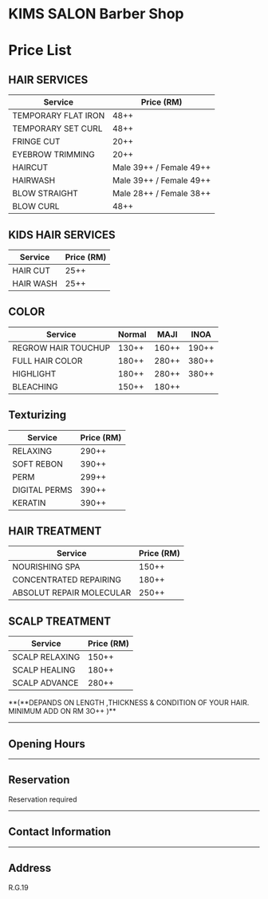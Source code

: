 ﻿# KIMS SALON Barber Shop

# Price List

## HAIR SERVICES

| **Service**         | **Price (RM)**            |
| ------------------- | ------------------------- |
| TEMPORARY FLAT IRON | 48++                      |
| TEMPORARY SET CURL  | 48++                      |
| FRINGE CUT          | 20++                      |
| EYEBROW TRIMMING    | 20++                      |
| HAIRCUT             | Male 39++ / Female 49++   |
| HAIRWASH            | Male 39++ / Female 49++   |
| BLOW STRAIGHT       | Male 28++ ​​/ Female 38++ |
| BLOW CURL           | 48++                      |

## KIDS HAIR SERVICES

| **Service** | **Price (RM)** |
| ----------- | -------------- |
| HAIR CUT    | 25++           |
| HAIR WASH   | 25++           |

## COLOR

| **Service**         | **Normal** | **MAJI** | **INOA** |
| ------------------- | ---------- | -------- | -------- |
| REGROW HAIR TOUCHUP | 130++      | 160++    | 190++    |
| FULL HAIR COLOR     | 180++      | 280++    | 380++    |
| HIGHLIGHT           | 180++      | 280++    | 380++    |
| BLEACHING           | 150++      | 180++    |          |

## Texturizing

| **Service**   | **Price (RM)** |
| ------------- | -------------- |
| RELAXING      | 290++          |
| SOFT REBON    | 390++          |
| PERM          | 299++          |
| DIGITAL PERMS | 390++          |
| KERATIN       | 390++          |

## HAIR TREATMENT

| **Service**              | **Price (RM)** |
| ------------------------ | -------------- |
| NOURISHING SPA           | 150++          |
| CONCENTRATED REPAIRING   | 180++          |
| ABSOLUT REPAIR MOLECULAR | 250++          |

## SCALP TREATMENT

| **Service**    | **Price (RM)** |
| -------------- | -------------- |
| SCALP RELAXING | 150++          |
| SCALP HEALING  | 180++          |
| SCALP ADVANCE  | 280++          |

**(**DEPANDS ON LENGTH ,THICKNESS & CONDITION OF YOUR HAIR. MINIMUM ADD ON RM 3O++ )\*\*

---

## Opening Hours

---

## Reservation

Reservation required

---

## Contact Information

---

## Address

R.G.19

